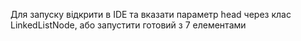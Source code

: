 Для запуску відкрити в IDE та вказати параметр head через клас LinkedListNode, або запустити готовий з 7 елементами
